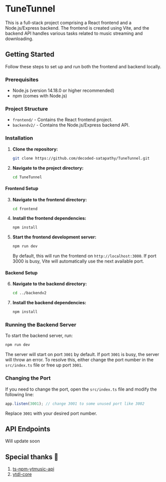 # TuneTunnel

This is a full-stack project comprising a React frontend and a Node.js/Express backend. The frontend is created using Vite, and the backend API handles various tasks related to music streaming and downloading.

## Getting Started

Follow these steps to set up and run both the frontend and backend locally.

### Prerequisites

- Node.js (version 14.18.0 or higher recommended)
- npm (comes with Node.js)

### Project Structure

- `frontend/` - Contains the React frontend project.
- `backendv2/` - Contains the Node.js/Express backend API.

### Installation

1. **Clone the repository:**

   ```bash
   git clone https://github.com/decoded-satapathy/TuneTunnel.git
   ```

2. **Navigate to the project directory:**

   ```bash
   cd TuneTunnel
   ```

#### Frontend Setup

3. **Navigate to the frontend directory:**

   ```bash
   cd frontend
   ```

4. **Install the frontend dependencies:**

   ```bash
   npm install
   ```

5. **Start the frontend development server:**

   ```bash
   npm run dev
   ```

   By default, this will run the frontend on `http://localhost:3000`. If port 3000 is busy, Vite will automatically use the next available port.

#### Backend Setup

6. **Navigate to the backend directory:**

   ```bash
   cd ../backendv2
   ```

7. **Install the backend dependencies:**

   ```bash
   npm install
   ```

### Running the Backend Server

To start the backend server, run:

```bash
npm run dev
```

The server will start on port `3001` by default. If port `3001` is busy, the server will throw an error. To resolve this, either change the port number in the `src/index.ts` file or free up port `3001`.

### Changing the Port

If you need to change the port, open the `src/index.ts` file and modify the following line:

```typescript
app.listen(3001); // change 3001 to some unused port like 3002
```

Replace `3001` with your desired port number.

## API Endpoints

Will update soon

## Special thanks 🙏

1. [ts-npm-ytmusic-api](https://github.com/zS1L3NT/ts-npm-ytmusic-api)
2. [ytdl-core](https://github.com/distubejs/ytdl-core)
